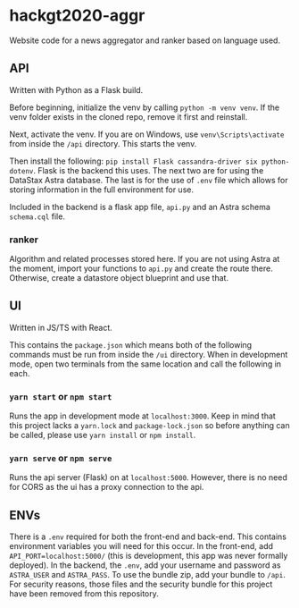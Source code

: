 # hackgt2020-aggr
Website code for a news aggregator and ranker based on language used.

## API
Written with Python as a Flask build.

Before beginning, initialize the venv by calling `python -m venv venv`. If the venv folder exists in the cloned repo, remove it first and reinstall.

Next, activate the venv. If you are on Windows, use `venv\Scripts\activate` from inside the `/api` directory. This starts the venv.

Then install the following: `pip install Flask cassandra-driver six python-dotenv`. Flask is the backend this uses. The next two are for using the DataStax Astra database. The last is for the use of `.env` file which allows for storing information in the full environment for use.

Included in the backend is a flask app file, `api.py` and an Astra schema `schema.cql` file.

### ranker
Algorithm and related processes stored here. If you are not using Astra at the moment, import your functions to `api.py` and create the route there. Otherwise, create a datastore object blueprint and use that.

## UI
Written in JS/TS with React.

This contains the `package.json` which means both of the following commands must be run from inside the `/ui` directory. When in development mode, open two terminals from the same location and call the following in each.

### `yarn start` or `npm start`
Runs the app in development mode at `localhost:3000`. Keep in mind that this project lacks a `yarn.lock` and `package-lock.json` so before anything can be called, please use `yarn install` or `npm install`.

### `yarn serve` or `npm serve`
Runs the api server (Flask) on at `localhost:5000`. However, there is no need for CORS as the ui has a proxy connection to the api.

## ENVs
There is a `.env` required for both the front-end and back-end. This contains environment variables you will need for this occur. In the front-end, add `API_PORT=localhost:5000/` (this is development, this app was never formally deployed). In the backend, the `.env`, add your username and password as `ASTRA_USER` and `ASTRA_PASS`. To use the bundle zip, add your bundle to `/api`. For security reasons, those files and the security bundle for this project have been removed from this repository.